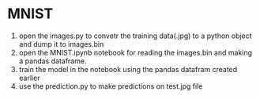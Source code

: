 # MNIST
1. open the images.py to convetr the training data(.jpg) to a python object and dump it to images.bin
2. open the MNIST.ipynb notebook for reading the images.bin and making a pandas dataframe.
3. train the model in the notebook using the pandas datafram created earlier
4. use the prediction.py to make predictions on test.jpg file
